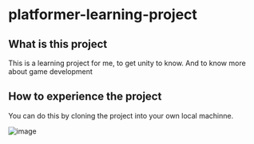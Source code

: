 # platformer-learning-project #


## What is this project ## 

This  is  a learning project for me, to get unity to know. And to know more about game development


## How to experience the project ## 

You can do this by cloning the project into your own local machinne.


![image](https://github.com/user-attachments/assets/99eb9b3a-564d-48a8-a628-297ab8e993d8)
